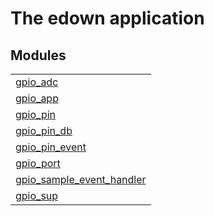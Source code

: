 

# The edown application #


## Modules ##


<table width="100%" border="0" summary="list of modules">
<tr><td><a href="gpio_adc.md" class="module">gpio_adc</a></td></tr>
<tr><td><a href="gpio_app.md" class="module">gpio_app</a></td></tr>
<tr><td><a href="gpio_pin.md" class="module">gpio_pin</a></td></tr>
<tr><td><a href="gpio_pin_db.md" class="module">gpio_pin_db</a></td></tr>
<tr><td><a href="gpio_pin_event.md" class="module">gpio_pin_event</a></td></tr>
<tr><td><a href="gpio_port.md" class="module">gpio_port</a></td></tr>
<tr><td><a href="gpio_sample_event_handler.md" class="module">gpio_sample_event_handler</a></td></tr>
<tr><td><a href="gpio_sup.md" class="module">gpio_sup</a></td></tr></table>

